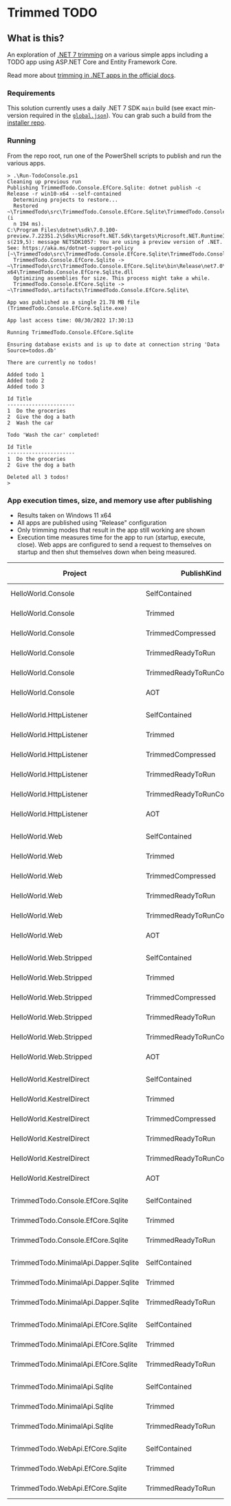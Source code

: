 # Trimmed TODO

## What is this?

An exploration of [.NET 7 trimming](https://docs.microsoft.com/dotnet/core/deploying/trimming/prepare-libraries-for-trimming) on a various simple apps including a TODO app using ASP.NET Core and Entity Framework Core.

Read more about [trimming in .NET apps in the official docs](https://docs.microsoft.com/dotnet/core/deploying/trimming/trimming-options#trimming-framework-library-features).

### Requirements

This solution currently uses a daily .NET 7 SDK `main` build (see exact min-version required in the [`global.json`](global.json)). You can grab such a build from the [installer repo](https://github.com/dotnet/installer).

### Running

From the repo root, run one of the PowerShell scripts to publish and run the various apps.

```terminal
> .\Run-TodoConsole.ps1
Cleaning up previous run
Publishing TrimmedTodo.Console.EfCore.Sqlite: dotnet publish -c Release -r win10-x64 --self-contained
  Determining projects to restore...
  Restored ~\TrimmedTodo\src\TrimmedTodo.Console.EfCore.Sqlite\TrimmedTodo.Console.EfCore.Sqlite.csproj (i
  n 194 ms).
C:\Program Files\dotnet\sdk\7.0.100-preview.7.22351.2\Sdks\Microsoft.NET.Sdk\targets\Microsoft.NET.RuntimeIdentifierInference.target
s(219,5): message NETSDK1057: You are using a preview version of .NET. See: https://aka.ms/dotnet-support-policy [~\TrimmedTodo\src\TrimmedTodo.Console.EfCore.Sqlite\TrimmedTodo.Console.EfCore.Sqlite.csproj]
  TrimmedTodo.Console.EfCore.Sqlite -> ~\TrimmedTodo\src\TrimmedTodo.Console.EfCore.Sqlite\bin\Release\net7.0\win-x64\TrimmedTodo.Console.EfCore.Sqlite.dll
  Optimizing assemblies for size. This process might take a while.
  TrimmedTodo.Console.EfCore.Sqlite -> ~\TrimmedTodo\.artifacts\TrimmedTodo.Console.EfCore.Sqlite\

App was published as a single 21.78 MB file (TrimmedTodo.Console.EfCore.Sqlite.exe)

App last access time: 08/30/2022 17:30:13

Running TrimmedTodo.Console.EfCore.Sqlite

Ensuring database exists and is up to date at connection string 'Data Source=todos.db'

There are currently no todos!

Added todo 1
Added todo 2
Added todo 3

Id Title
----------------------
1  Do the groceries
2  Give the dog a bath
2  Wash the car

Todo 'Wash the car' completed!

Id Title
----------------------
1  Do the groceries
2  Give the dog a bath

Deleted all 3 todos!
>
```

### App execution times, size, and memory use after publishing

- Results taken on Windows 11 x64
- All apps are published using "Release" configuration
- Only trimming modes that result in the app still working are shown
- Execution time measures time for the app to run (startup, execute, close). Web apps are configured to send a request to themselves on startup and then shut themselves down when being measured.

|                              Project |                 PublishKind |  Execution |  App Size | App Memory |
|   ---------------------------------- |---------------------------- |-----------:|----------:|-----------:|
|                   HelloWorld.Console |               SelfContained |   35.71 ms |  69.45 MB |         NA |
|                   HelloWorld.Console |                     Trimmed |   33.97 ms |  11.05 MB |         NA |
|                   HelloWorld.Console |           TrimmedCompressed |   43.46 ms |   9.82 MB |            |
|                   HelloWorld.Console |           TrimmedReadyToRun |   26.34 ms |  14.27 MB |         NA |
|                   HelloWorld.Console | TrimmedReadyToRunCompressed |   47.07 ms |  11.40 MB |            |
|                   HelloWorld.Console |                         AOT |   10.17 ms |   0.97 MB |         NA |
|                                      |                             |            |           |            |
|              HelloWorld.HttpListener |               SelfContained |  117.83 ms |  69.46 MB |   32.03 MB |
|              HelloWorld.HttpListener |                     Trimmed |  275.14 ms |  12.96 MB |   27.11 MB |
|              HelloWorld.HttpListener |           TrimmedCompressed |  287.67 ms |  10.62 MB |   27.20 MB |
|              HelloWorld.HttpListener |           TrimmedReadyToRun |   96.63 ms |  20.36 MB |   26.02 MB |
|              HelloWorld.HttpListener | TrimmedReadyToRunCompressed |  131.53 ms |  14.05 MB |   35.07 MB |
|              HelloWorld.HttpListener |                         AOT |   55.04 ms |   8.72 MB |   14.59 MB |
|                                      |                             |            |           |            |
|                       HelloWorld.Web |               SelfContained |  233.89 ms |  94.23 MB |   50.56 MB |
|                       HelloWorld.Web |                     Trimmed |  507.58 ms |  17.28 MB |   40.39 MB |
|                       HelloWorld.Web |           TrimmedCompressed |  562.42 ms |  12.33 MB |   42.58 MB |
|                       HelloWorld.Web |           TrimmedReadyToRun |  158.79 ms |  37.93 MB |   43.45 MB |
|                       HelloWorld.Web | TrimmedReadyToRunCompressed |  260.63 ms |  20.85 MB |   67.05 MB |
|                       HelloWorld.Web |                         AOT |   72.97 ms |  21.86 MB |   36.15 MB |
|                                      |                             |            |           |            |
|              HelloWorld.Web.Stripped |               SelfContained |  173.00 ms |  94.23 MB |   40.77 MB |
|              HelloWorld.Web.Stripped |                     Trimmed |  348.29 ms |  14.49 MB |   32.32 MB |
|              HelloWorld.Web.Stripped |           TrimmedCompressed |  393.29 ms |  11.21 MB |   33.89 MB |
|              HelloWorld.Web.Stripped |           TrimmedReadyToRun |  118.70 ms |  25.01 MB |   33.15 MB |
|              HelloWorld.Web.Stripped | TrimmedReadyToRunCompressed |  186.30 ms |  15.88 MB |   47.11 MB |
|              HelloWorld.Web.Stripped |                         AOT |   51.85 ms |  12.22 MB |   20.92 MB |
|                                      |                             |            |           |            |
|             HelloWorld.KestrelDirect |               SelfContained |  191.51 ms |  93.88 MB |   42.07 MB |
|             HelloWorld.KestrelDirect |                     Trimmed |  332.89 ms |  13.93 MB |   32.30 MB |
|             HelloWorld.KestrelDirect |           TrimmedCompressed |  328.37 ms |  10.98 MB |   32.36 MB |
|             HelloWorld.KestrelDirect |           TrimmedReadyToRun |  128.09 ms |  23.20 MB |   32.77 MB |
|             HelloWorld.KestrelDirect | TrimmedReadyToRunCompressed |  165.78 ms |  15.19 MB |   43.38 MB |
|             HelloWorld.KestrelDirect |                         AOT |   60.37 ms |  11.16 MB |   18.58 MB |
|                                      |                             |            |           |            |
|    TrimmedTodo.Console.EfCore.Sqlite |               SelfContained |   591.4 ms |  75.78 MB |         NA |
|    TrimmedTodo.Console.EfCore.Sqlite |                     Trimmed |   834.0 ms |  22.07 MB |         NA |
|    TrimmedTodo.Console.EfCore.Sqlite |           TrimmedReadyToRun |   280.3 ms |  51.86 MB |         NA |
|                                      |                             |            |           |            |
| TrimmedTodo.MinimalApi.Dapper.Sqlite |               SelfContained |   385.4 ms | 101.19 MB |   68.15 MB |
| TrimmedTodo.MinimalApi.Dapper.Sqlite |                     Trimmed |   935.4 ms |  32.05 MB |   60.37 MB |
| TrimmedTodo.MinimalApi.Dapper.Sqlite |           TrimmedReadyToRun |   286.4 ms |  69.05 MB |   65.18 MB |
|                                      |                             |            |           |            |
| TrimmedTodo.MinimalApi.EfCore.Sqlite |               SelfContained |   760.9 ms | 105.14 MB |   83.41 MB |
| TrimmedTodo.MinimalApi.EfCore.Sqlite |                     Trimmed | 1,308.9 ms |  36.28 MB |   75.46 MB |
| TrimmedTodo.MinimalApi.EfCore.Sqlite |           TrimmedReadyToRun |   415.1 ms |  81.72 MB |   81.32 MB |
|                                      |                             |            |           |            |
|        TrimmedTodo.MinimalApi.Sqlite |               SelfContained |   370.1 ms | 101.00 MB |   66.36 MB |
|        TrimmedTodo.MinimalApi.Sqlite |                     Trimmed |   829.5 ms |  31.82 MB |   58.36 MB |
|        TrimmedTodo.MinimalApi.Sqlite |           TrimmedReadyToRun |   273.3 ms |  68.33 MB |   63.04 MB |
|                                      |                             |            |           |            |
|     TrimmedTodo.WebApi.EfCore.Sqlite |               SelfContained |   728.9 ms | 105.10 MB |   85.73 MB |
|     TrimmedTodo.WebApi.EfCore.Sqlite |                     Trimmed | 1,303.2 ms |  39.48 MB |   77.83 MB |
|     TrimmedTodo.WebApi.EfCore.Sqlite |           TrimmedReadyToRun |   423.3 ms |  86.26 MB |   84.92 MB |
